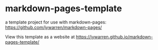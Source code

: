 # markdown-pages-template
a template project for use with markdown-pages: https://github.com/jywarren/markdown-pages/

View this template as a website at https://jywarren.github.io/markdown-pages-template/
